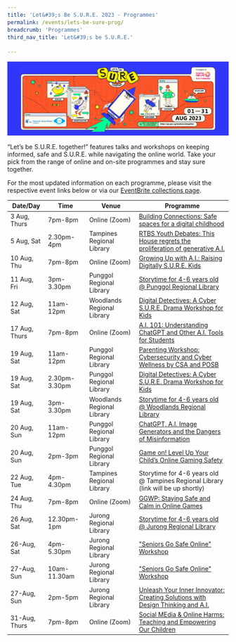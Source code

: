 ```yaml
---
title: 'Let&#39;s Be S.U.R.E. 2023 - Programmes'
permalink: /events/lets-be-sure-prog/
breadcrumb: 'Programmes'
third_nav_title: 'Let&#39;s be S.U.R.E.'

---
```


![](../images/letsbesure-activations.png)

“Let’s be S.U.R.E. together!” features talks and workshops on keeping informed, safe and S.U.R.E. while navigating the online world. Take your pick from the range of online and on-site programmes and stay sure together. 

For the most updated information on each programme, please visit the respective event links below or via our [EventBrite collections page](https://www.eventbrite.com/cc/lets-be-sure-together-2280469). 

| Date/Day      | **Time**      | **Venue**                        | **Programme**                                                |
| ------------- | ------------- | -------------------------------- | ------------------------------------------------------------ |
| 3 Aug,  Thurs | 7pm-8pm       | Online (Zoom)<br/>               | <a href="https://www.eventbrite.com/cc/lets-be-sure-together-2280469">Building Connections: Safe spaces for a digital childhood</a> |
| 5 Aug,  Sat   | 2.30pm-4pm    | Tampines Regional Library  <br/> | <a href="https://www.eventbrite.sg/e/rtbs-youth-debates-this-house-regrets-the-proliferation-of-generative-ai-tickets-669130626717">RTBS Youth Debates: This House regrets the proliferation of  generative A.I.</a><br> |
| 10 Aug,   Thu | 7pm-8pm       | Online (Zoom)  <br/>             | <a href="https://www.eventbrite.sg/e/growing-up-with-ai-raising-digitally-sure-kids-tickets-669131539447">Growing Up with A.I.: Raising Digitally S.U.R.E. Kids</a> |
| 11 Aug, Fri   | 3pm-3.30pm    | Punggol Regional Library         | [Storytime for 4-6 years old @ Punggol Regional Library](https://www.eventbrite.sg/e/storytime-for-4-6-years-old-punggol-regional-library-early-read-tickets-658276902937) |
| 12 Aug, Sat   | 11am-12pm     | Woodlands Regional Library <br/> | <a href="https://www.eventbrite.sg/e/digital-detectives-a-cyber-sure-drama-workshop-for-kids-tickets-669132512357">Digital Detectives: A Cyber S.U.R.E. Drama Workshop for Kids</a> |
| 17 Aug, Thurs | 7pm-8pm       | Online (Zoom)  <br/>             | <a href="https://www.eventbrite.sg/e/ai-101-understanding-chatgpt-and-other-ai-tools-for-students-tickets-669134077037">A.I. 101: Understanding ChatGPT and Other A.I. Tools for Students</a> |
| 19 Aug, Sat   | 11am-12pm     | Punggol Regional Library  <br/>  | <a href="https://www.eventbrite.sg/e/parenting-workshop-cybersecurity-and-cyber-wellness-by-csa-and-posb-tickets-669137768077">Parenting Workshop: Cybersecurity and Cyber Wellness by CSA and POSB</a> |
| 19 Aug, Sat   | 2.30pm-3.30pm | Punggol Regional Library  <br/>  | <a href="https://www.eventbrite.sg/e/digital-detectives-a-cyber-sure-drama-workshop-for-kids-tickets-669143354787">Digital Detectives: A Cyber S.U.R.E. Drama Workshop for Kids</a> |
| 19 Aug, Sat   | 3pm-3.30pm    | Woodlands Regional Library       | [Storytime for 4-6 years old @ Woodlands Regional Library](https://www.eventbrite.sg/e/storytime-for-4-6-years-old-woodlands-regional-library-early-read-tickets-666569787177) |
| 20 Aug, Sun   | 11am-12pm     | Punggol Regional Library  <br/>  | <a href="https://www.eventbrite.sg/e/chatgpt-ai-image-generators-and-the-dangers-of-misinformation-tickets-662081893767">ChatGPT, A.I. Image Generators and the Dangers of Misinformation</a> |
| 20 Aug, Sun   | 2pm-3pm       | Punggol Regional Library  <br/>  | <a href="https://www.eventbrite.sg/e/game-on-level-up-your-childs-online-gaming-safety-tickets-669144618567">Game on! Level Up Your Child’s Online Gaming Safety</a> |
| 22 Aug, Tue   | 4pm-4.30pm    | Tampines Regional Library        | Storytime for 4-6 years old @ Tampines Regional Library (link will be up shortly) |
| 24 Aug, Thu   | 7pm-8pm       | Online (Zoom)  <br/>             | <a href="https://www.eventbrite.sg/e/ggwp-staying-safe-and-calm-in-online-games-tickets-669145420967">GGWP: Staying Safe and Calm in Online Games</a> |
| 26 Aug, Sat   | 12.30pm-1pm   | Jurong Regional Library          | [Storytime for 4-6 years old @ Jurong Regional Library](https://www.eventbrite.sg/e/storytime-for-4-6-years-old-jurong-regional-library-early-read-tickets-670573191467) |
| 26-Aug, Sat   | 4pm-5.30pm    | Jurong Regional Library          | <a href="https://www.eventbrite.sg/e/seniors-go-safe-online-workshop-tickets-669146554357">"Seniors Go Safe Online" Workshop</a> |
| 27-Aug, Sun   | 10am-11.30am  | Jurong Regional Library  <br/>   | <a href="https://www.eventbrite.sg/e/seniors-go-safe-online-workshop-tickets-669146885347">"Seniors Go Safe Online" Workshop</a>  <br/> |
| 27-Aug, Sun   | 2pm-5pm       | Jurong Regional Library          | <a href="https://www.eventbrite.sg/e/unleash-your-inner-innovator-creating-solutions-with-design-thinking-ai-tickets-669148399877">Unleash Your Inner Innovator: Creating Solutions with Design  Thinking and A.I. </a> <br> |
| 31-Aug, Thurs | 7pm-8pm       | Online (Zoom)                    | <a href="https://www.eventbrite.sg/e/social-media-online-harms-teaching-empowering-our-children-tickets-669150967557">Social MEdia & Online Harms: Teaching and Empowering Our Children</a> |

 

  
